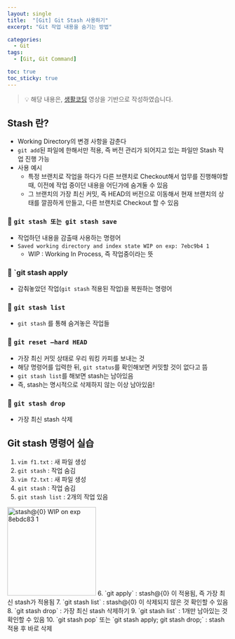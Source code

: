 ```yaml
---
layout: single
title:  "[Git] Git Stash 사용하기"
excerpt: "Git 작업 내용을 숨기는 방법"

categories:
  - Git
tags:
  - [Git, Git Command]

toc: true
toc_sticky: true
---
```

> 💡 해당 내용은, [생활코딩](https://www.youtube.com/playlist?list=PLuHgQVnccGMA8iwZwrGyNXCGy2LAAsTXk) 영상을 기반으로 작성하였습니다.

## Stash 란?
- Working Directory의 변경 사항을 감춘다
- `git add`된 파일에 한해서만 적용, 즉 버전 관리가 되어지고 있는 파일만 Stash 작업 진행 가능
- 사용 예시 
    - 특정 브랜치로 작업을 하다가 다른 브랜치로 Checkout해서 업무를 진행해야할 때, 이전에 작업 중이던 내용을 어딘가에 숨겨둘 수 있음
    - 그 브랜치의 가장 최신 커밋, 즉 HEAD의 버전으로 이동해서 현재 브랜치의 상태를 깔끔하게 만들고, 다른 브랜치로 Checkout 할 수 있음

### 💫 `git stash 또는 git stash save`
- 작업하던 내용을 감출때 사용하는 명령어
- `Saved working directory and index state WIP on exp: 7ebc9b4 1` 
    - WIP :  Working In Process, 즉 작업중이라는 뜻

### 💫 `git stash apply
- 감춰놓았던 작업(`git stash` 적용된 작업)을 복원하는 명령어

### 💫 `git stash list`
- `git stash` 를 통해 숨겨놓은 작업들

### 💫 `git reset —hard HEAD`
- 가장 최신 커밋 상태로 우리 워킹 카피를 보내는 것
- 해당 명령어를 입력한 뒤, `git status`를 확인해보면 커밋할 것이 없다고 뜸
- `git stash list`를 해보면 stash는 남아있음
- 즉, stash는 명시적으로 삭제하지 않는 이상 남아있음!

### 💫 `git stash drop`
- 가장 최신 stash 삭제

## Git stash	명령어 실습
1. `vim f1.txt` : 새 파일 생성
2. `git stash` : 작업 숨김
3. `vim f2.txt` : 새 파일 생성
4. `git stash` : 작업 숨김
5. `git stash list` : 2개의 작업 있음  
<img width="202" alt="stash@{0} WIP on exp 8ebdc83 1" src="https://user-images.githubusercontent.com/100764055/156868970-a4252856-0c47-4b76-94ba-f20be158db4c.png">
6. `git apply` : stash@{0} 이 적용됨, 즉 가장 최신 stash가 적용됨
7. `git stash list` : stash@{0} 이 삭제되지 않은 것 확인할 수 있음
8. `git stash drop` : 가장 최신 stash 삭제하기
9. `git stash list` : 1개만 남아있는 것 확인할 수 있음
10. `git stash pop` 또는 `git stash apply; git stash drop;` : stash 적용 후 바로 삭제
